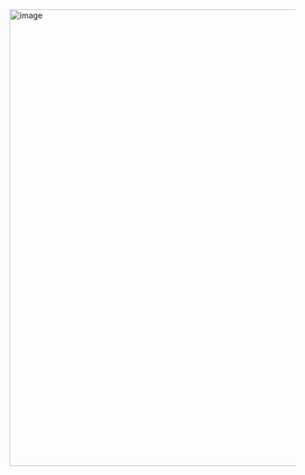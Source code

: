 <img width="910" height="803" alt="image" src="https://github.com/user-attachments/assets/975877da-8127-40fc-b23d-13a1827db9e8" />
